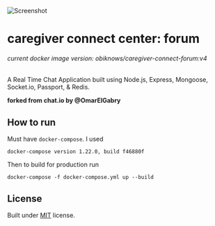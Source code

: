 ![Screenshot](https://raw.githubusercontent.com/OmarElGabry/chat.io/master/public/img/chat.io.gif)

# caregiver connect center: forum

###### current docker image version: obiknows/caregiver-connect-forum:v4

A Real Time Chat Application built using Node.js, Express, Mongoose, Socket.io, Passport, & Redis.

**forked from chat.io by @OmarElGabry**

## How to run

Must have `docker-compose`. I used
```
docker-compose version 1.22.0, build f46880f

```

Then to build for production run

```
docker-compose -f docker-compose.yml up --build
```



## License <a name="license"></a>
Built under [MIT](http://www.opensource.org/licenses/mit-license.php) license.
